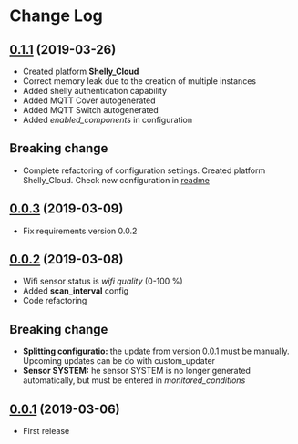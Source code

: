 # Change Log

## [0.1.1](https://github.com/marcogazzola/custom_components/tree/0.1.1) (2019-03-26)

- Created platform **Shelly_Cloud**
- Correct memory leak due to the creation of multiple instances
- Added shelly authentication capability
- Added MQTT Cover autogenerated
- Added MQTT Switch autogenerated
- Added _enabled_components_ in configuration

## Breaking change

- Complete refactoring of configuration settings. 
  Created platform Shelly_Cloud. Check new configuration in [readme](https://github.com/marcogazzola/custom_components/blob/0.1.1/README.md)

## [0.0.3](https://github.com/marcogazzola/custom_components/tree/0.0.3) (2019-03-09)

- Fix requirements version 0.0.2

## [0.0.2](https://github.com/marcogazzola/custom_components/tree/0.0.2) (2019-03-08)

- Wifi sensor status is _wifi quality_ (0-100 %)
- Added **scan_interval** config
- Code refactoring

## Breaking change

- __Splitting configuratio:__ the update from version 0.0.1 must be manually. Upcoming updates can be do with custom_updater
- __Sensor SYSTEM:__ he sensor SYSTEM is no longer generated automatically, but must be entered in *monitored_conditions*

## [0.0.1](https://github.com/marcogazzola/custom_components/tree/0.0.1) (2019-03-06)

- First release
